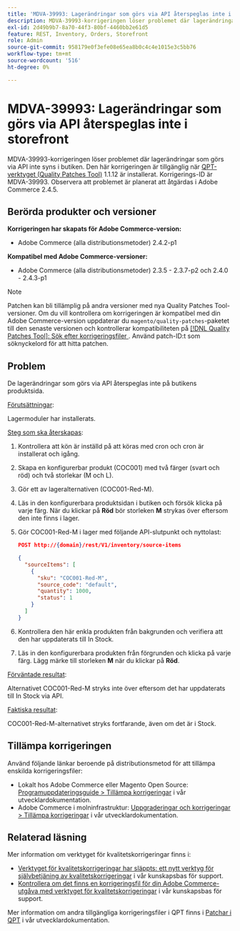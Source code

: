 ```yaml
---
title: 'MDVA-39993: Lagerändringar som görs via API återspeglas inte i storefront'
description: MDVA-39993-korrigeringen löser problemet där lagerändringar som görs via API inte syns i butiken. Den här korrigeringen är tillgänglig när [QPT-verktyget (Quality Patches Tool)](/help/announcements/adobe-commerce-announcements/magento-quality-patches-released-new-tool-to-self-serve-quality-patches.md) 1.1.12 är installerat. Korrigerings-ID är MDVA-39993. Observera att problemet är planerat att åtgärdas i Adobe Commerce 2.4.5.
exl-id: 2d49b9b7-8a70-44f3-80bf-4460bb2e61d5
feature: REST, Inventory, Orders, Storefront
role: Admin
source-git-commit: 958179e0f3efe08e65ea8b0c4c4e1015e3c5bb76
workflow-type: tm+mt
source-wordcount: '516'
ht-degree: 0%

---
```


# MDVA-39993: Lagerändringar som görs via API återspeglas inte i storefront

MDVA-39993-korrigeringen löser problemet där lagerändringar som görs via API inte syns i butiken. Den här korrigeringen är tillgänglig när [QPT-verktyget (Quality Patches Tool)](/help/announcements/adobe-commerce-announcements/magento-quality-patches-released-new-tool-to-self-serve-quality-patches.md) 1.1.12 är installerat. Korrigerings-ID är MDVA-39993. Observera att problemet är planerat att åtgärdas i Adobe Commerce 2.4.5.

## Berörda produkter och versioner

**Korrigeringen har skapats för Adobe Commerce-version:**

* Adobe Commerce (alla distributionsmetoder) 2.4.2-p1

**Kompatibel med Adobe Commerce-versioner:**

* Adobe Commerce (alla distributionsmetoder) 2.3.5 - 2.3.7-p2 och 2.4.0 - 2.4.3-p1

>[!NOTE]
>
>Patchen kan bli tillämplig på andra versioner med nya Quality Patches Tool-versioner. Om du vill kontrollera om korrigeringen är kompatibel med din Adobe Commerce-version uppdaterar du `magento/quality-patches`-paketet till den senaste versionen och kontrollerar kompatibiliteten på [[!DNL Quality Patches Tool]: Sök efter korrigeringsfiler ](https://devdocs.magento.com/quality-patches/tool.html#patch-grid). Använd patch-ID:t som söknyckelord för att hitta patchen.

## Problem

De lagerändringar som görs via API återspeglas inte på butikens produktsida.

<u>Förutsättningar</u>:

Lagermoduler har installerats.

<u>Steg som ska återskapas</u>:

1. Kontrollera att kön är inställd på att köras med cron och cron är installerat och igång.
1. Skapa en konfigurerbar produkt (COC001) med två färger (svart och röd) och två storlekar (M och L).
1. Gör ett av lageralternativen (COC001-Red-M).
1. Läs in den konfigurerbara produktsidan i butiken och försök klicka på varje färg. När du klickar på **Röd** bör storleken **M** strykas över eftersom den inte finns i lager.
1. Gör COC001-Red-M i lager med följande API-slutpunkt och nyttolast:

   ```json
   POST http://{domain}/rest/V1/inventory/source-items
   
   {
     "sourceItems": [
       {
         "sku": "COC001-Red-M",
         "source_code": "default",
         "quantity": 1000,
         "status": 1
       }
     ]
   }
   ```

1. Kontrollera den här enkla produkten från bakgrunden och verifiera att den har uppdaterats till In Stock.
1. Läs in den konfigurerbara produkten från förgrunden och klicka på varje färg. Lägg märke till storleken **M** när du klickar på **Röd**.

<u>Förväntade resultat</u>:

Alternativet COC001-Red-M stryks inte över eftersom det har uppdaterats till In Stock via API.

<u>Faktiska resultat</u>:

COC001-Red-M-alternativet stryks fortfarande, även om det är i Stock.

## Tillämpa korrigeringen

Använd följande länkar beroende på distributionsmetod för att tillämpa enskilda korrigeringsfiler:

* Lokalt hos Adobe Commerce eller Magento Open Source: [Programuppdateringsguide > Tillämpa korrigeringar](https://devdocs.magento.com/guides/v2.4/comp-mgr/patching/mqp.html) i vår utvecklardokumentation.
* Adobe Commerce i molninfrastruktur: [Uppgraderingar och korrigeringar > Tillämpa korrigeringar](https://devdocs.magento.com/cloud/project/project-patch.html) i vår utvecklardokumentation.

## Relaterad läsning

Mer information om verktyget för kvalitetskorrigeringar finns i:

* [Verktyget för kvalitetskorrigeringar har släppts: ett nytt verktyg för självbetjäning av kvalitetskorrigeringar](/help/announcements/adobe-commerce-announcements/magento-quality-patches-released-new-tool-to-self-serve-quality-patches.md) i vår kunskapsbas för support.
* [Kontrollera om det finns en korrigeringsfil för din Adobe Commerce-utgåva med verktyget för kvalitetskorrigeringar](/help/support-tools/patches-available-in-qpt-tool/check-patch-for-magento-issue-with-magento-quality-patches.md) i vår kunskapsbas för support.

Mer information om andra tillgängliga korrigeringsfiler i QPT finns i [Patchar i QPT](https://devdocs.magento.com/quality-patches/tool.html#patch-grid) i vår utvecklardokumentation.

